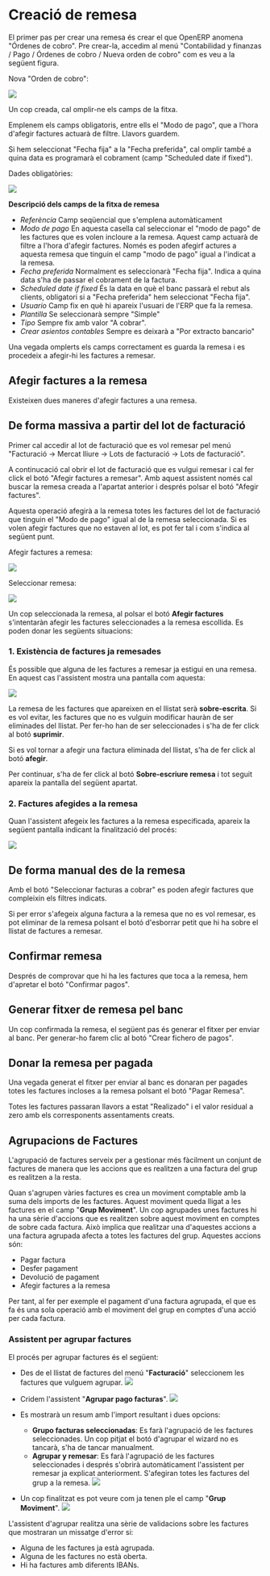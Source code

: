 # Creació de remesa

El primer pas per crear una remesa és crear el que OpenERP anomena "Órdenes de
cobro". Pre crear-la, accedim al menú "Contabilidad y finanzas / Pago / Órdenes
de cobro / Nueva orden de cobro" com es veu a la següent figura.

Nova "Orden de cobro":

![](_static/cobros/orden_de_cobro.png)

Un cop creada, cal omplir-ne els camps de la fitxa.

Emplenem els camps obligatoris, entre ells el "Modo de pago", que a l'hora
d'afegir factures actuarà de filtre. Llavors guardem.

Si hem seleccionat "Fecha fija" a la "Fecha preferida", cal omplir també a
quina data es programarà el cobrament (camp "Scheduled date if fixed").

Dades obligatòries:

![](_static/cobros/dades_orden_de_cobro.png)

**Descripció dels camps de la fitxa de remesa**

 * *Referència* Camp seqüencial que s'emplena automàticament
 * *Modo de pago* En aquesta casella cal seleccionar el "modo de pago" de les
   factures que es volen incloure a la remesa. Aquest camp actuarà de filtre a
   l'hora d'afegir factures. Només es poden afegirf actures a aquesta remesa
   que tinguin el camp "modo de pago" igual a l'indicat a la remesa.
 * *Fecha preferida* Normalment es seleccionarà "Fecha fija". Indica a quina
   data s'ha de passar el cobrament de la factura.
 * *Scheduled date if fixed* És la data en què el banc passarà el rebut als
   clients, obligatori si a "Fecha preferida" hem seleccionat "Fecha fija".
 * *Usuario* Camp fix en què hi apareix l'usuari de l'ERP que fa la remesa.
 * *Plantilla* Se seleccionarà sempre "Simple"
 * *Tipo* Sempre fix amb valor "A cobrar".
 * *Crear asientos contables* Sempre es deixarà a "Por extracto bancario"

Una vegada omplerts els camps correctament es guarda la remesa i es procedeix a
afegir-hi les factures a remesar.

## Afegir factures a la remesa

Existeixen dues maneres d'afegir factures a una remesa.

## De forma massiva a partir del lot de facturació

Primer cal accedir al lot de facturació que es vol remesar pel menú "Facturació ->
Mercat lliure -> Lots de facturació -> Lots de facturació".

A continucació cal obrir el lot de facturació que es vulgui remesar i cal fer
 click el botó "Afegir
factures a remesar". Amb aquest assistent només cal buscar la remesa creada a
l'apartat anterior i després polsar el botó "Afegir factures".

Aquesta operació afegirà a la remesa totes les factures del lot de facturació
que tinguin el "Modo de pago" igual al de la remesa seleccionada. Si es volen
afegir factures que no estaven al lot, es pot fer tal i com s'indica al següent
punt.

Afegir factures a remesa:

![](_static/cobros/afegir_factures_remesa.png)

Seleccionar remesa:

![](_static/cobros/seleccionar_remesa.png)

Un cop seleccionada la remesa, al polsar el botó **Afegir factures**
s'intentaràn afegir les factures seleccionades a la remesa escollida.
Es poden donar les següents situacions:

### 1. Existència de factures ja remesades

És possible que alguna de les factures a remesar ja estigui en una remesa.
En aquest cas l'assistent mostra una pantalla com aquesta:

![](_static/cobros/factures_remesades.png)

La remesa de les factures que apareixen en el llistat serà **sobre-escrita**. 
Si es vol evitar, les factures que no es vulguin modificar hauràn de ser eliminades
del llistat. Per fer-ho han de ser seleccionades i s'ha de fer click al botó **suprimir**.

Si es vol tornar a afegir una factura eliminada del llistat, s'ha de fer click al
botó **afegir**.

Per continuar, s'ha de fer click al botó **Sobre-escriure remesa** i 
tot seguit apareix la pantalla del següent apartat.

### 2. Factures afegides a la remesa

Quan l'assistent afegeix les factures a la remesa especificada, apareix
la següent pantalla indicant la finalització del procés:

![](_static/cobros/factures_afegides.png)


## De forma manual des de la remesa

Amb el botó "Seleccionar facturas a cobrar" es poden afegir factures que
compleixin els filtres indicats.

Si per error s'afegeix alguna factura a la remesa que no es vol remesar, es pot
eliminar de la remesa polsant el botó d'esborrar petit que hi ha sobre el
llistat de factures a remesar.


## Confirmar remesa

Després de comprovar que hi ha les factures que toca a la remesa, hem d'apretar
el botó "Confirmar pagos".

## Generar fitxer de remesa pel banc

Un cop confirmada la remesa, el següent pas és generar el fitxer per enviar al
banc. Per generar-ho farem clic al botó "Crear fichero de pagos".

## Donar la remesa per pagada

Una vegada generat el fitxer per enviar al banc es donaran per pagades totes
les factures incloses a la remesa polsant el botó "Pagar Remesa".

Totes les factures passaran llavors a estat "Realizado" i el valor residual a
zero amb els corresponents assentaments creats.

## Agrupacions de Factures

L'agrupació de factures serveix per a gestionar més fàcilment un conjunt de factures de manera que les accions que es realitzen a una factura del grup es realitzen a la resta.

Quan s'agrupen vàries factures es crea un moviment comptable amb la suma dels imports de les factures. Aquest moviment queda lligat a les factures en el camp "**Grup Moviment**".
Un cop agrupades unes factures hi ha una sèrie d'accions que es realitzen sobre aquest moviment en comptes de sobre cada factura. Això implica que realitzar una d'aquestes
accions a una factura agrupada afecta a totes les factures del grup. Aquestes accions són:

  * Pagar factura
  * Desfer pagament
  * Devolució de pagament
  * Afegir factures a la remesa


Per tant, al fer per exemple el pagament d'una factura agrupada, el que es fa és una sola operació amb el moviment del grup en comptes d'una acció per cada factura.

### Assistent per agrupar factures
El procés per agrupar factures és el següent:


  * Des de el llistat de factures del menú "**Facturació**" seleccionem les factures que vulguem agrupar.
  ![](_static/cobros/agrup2.png)

  * Cridem l'assistent "**Agrupar pago facturas**".
  ![](_static/cobros/agrup4.png)

  * Es mostrarà un resum amb l'import resultant i dues opcions:
      * **Grupo facturas seleccionadas**: Es farà l'agrupació de les factures seleccionades. Un cop pitjat el botó d'agrupar el wizard no es tancarà, s'ha de tancar manualment.
      * **Agrupar y remesar**: Es farà l'agrupació de les factures seleccionades i després s'obrirà automàticament l'assistent per remesar ja explicat anteriorment. S'afegiran totes les factures del grup a la remesa.
  ![](_static/cobros/agrup5.png)

  * Un cop finalitzat es pot veure com ja tenen ple el camp "**Grup Moviment**".
  ![](_static/cobros/agrup7.png)

L'assistent d'agrupar realitza una sèrie de validacions sobre les factures que mostraran un missatge d'error si:

  * Alguna de les factures ja està agrupada.
  * Alguna de les factures no està oberta.
  * Hi ha factures amb diferents IBANs.